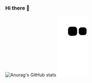 ### Hi there 👋

![Anurag's GitHub stats](https://github-readme-stats.vercel.app/api?username=joanajaupi&count_private=true&show_icons=true&theme=tokyonight)
![Snake animation](https://github.com/joanajaupi/joanajaupi/blob/output/github-contribution-grid-snake.svg)
